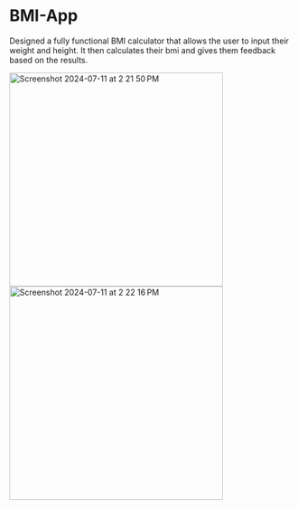 # BMI-App

  Designed a fully functional BMI calculator that allows the user to input their weight and height. It then calculates their bmi and gives them feedback based on the results.
  
<img width="378" alt="Screenshot 2024-07-11 at 2 21 50 PM" src="https://github.com/payton1998/BMI-App/assets/17220685/9caa9908-0978-45f6-914b-155889fc0383">

<img width="378" alt="Screenshot 2024-07-11 at 2 22 16 PM" src="https://github.com/payton1998/BMI-App/assets/17220685/3ff9d4e8-464b-4f54-bc13-798482aa76cd">
